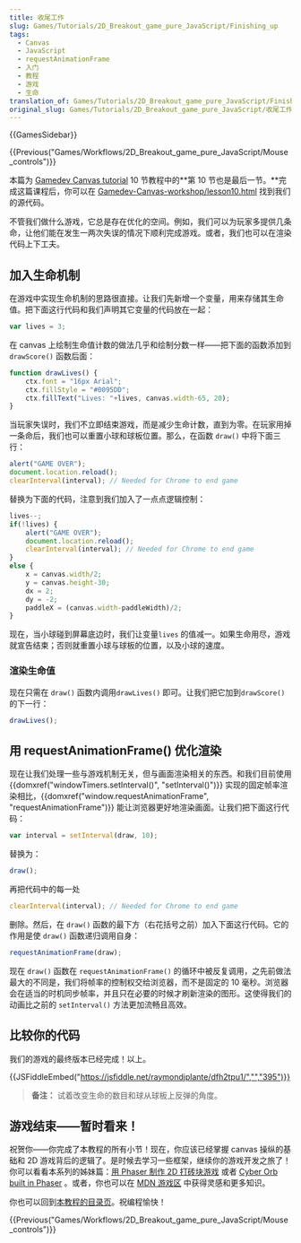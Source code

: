 ```yaml
---
title: 收尾工作
slug: Games/Tutorials/2D_Breakout_game_pure_JavaScript/Finishing_up
tags:
  - Canvas
  - JavaScript
  - requestAnimationFrame
  - 入门
  - 教程
  - 游戏
  - 生命
translation_of: Games/Tutorials/2D_Breakout_game_pure_JavaScript/Finishing_up
original_slug: Games/Tutorials/2D_Breakout_game_pure_JavaScript/收尾工作
---
```

{{GamesSidebar}}

{{Previous("Games/Workflows/2D_Breakout_game_pure_JavaScript/Mouse_controls")}}

本篇为 [Gamedev Canvas tutorial](/en-US/docs/Games/Workflows/Breakout_game_from_scratch) 10 节教程中的**第 10 节也是最后一节。**完成这篇课程后，你可以在 [Gamedev-Canvas-workshop/lesson10.html](https://github.com/end3r/Gamedev-Canvas-workshop/blob/gh-pages/lesson10.html) 找到我们的源代码。

不管我们做什么游戏，它总是存在优化的空间。例如，我们可以为玩家多提供几条命，让他们能在发生一两次失误的情况下顺利完成游戏。或者，我们也可以在渲染代码上下工夫。

## 加入生命机制

在游戏中实现生命机制的思路很直接。让我们先新增一个变量，用来存储其生命值。把下面这行代码和我们声明其它变量的代码放在一起：

```js
var lives = 3;
```

在 canvas 上绘制生命值计数的做法几乎和绘制分数一样——把下面的函数添加到`drawScore()` 函数后面：

```js
function drawLives() {
    ctx.font = "16px Arial";
    ctx.fillStyle = "#0095DD";
    ctx.fillText("Lives: "+lives, canvas.width-65, 20);
}
```

当玩家失误时，我们不立即结束游戏，而是减少生命计数，直到为零。在玩家用掉一条命后，我们也可以重置小球和球板位置。那么，在函数 `draw()` 中将下面三行：

```js
alert("GAME OVER");
document.location.reload();
clearInterval(interval); // Needed for Chrome to end game
```

替换为下面的代码，注意到我们加入了一点点逻辑控制：

```js
lives--;
if(!lives) {
    alert("GAME OVER");
    document.location.reload();
    clearInterval(interval); // Needed for Chrome to end game
}
else {
    x = canvas.width/2;
    y = canvas.height-30;
    dx = 2;
    dy = -2;
    paddleX = (canvas.width-paddleWidth)/2;
}
```

现在，当小球碰到屏幕底边时，我们让变量`lives` 的值减一。如果生命用尽，游戏就宣告结束；否则就重置小球与球板的位置，以及小球的速度。

### 渲染生命值

现在只需在 `draw()` 函数内调用`drawLives()` 即可。让我们把它加到`drawScore()` 的下一行：

```js
drawLives();
```

## 用 requestAnimationFrame() 优化渲染

现在让我们处理一些与游戏机制无关，但与画面渲染相关的东西。和我们目前使用{{domxref("windowTimers.setInterval()", "setInterval()")}} 实现的固定帧率渲染相比，{{domxref("window.requestAnimationFrame", "requestAnimationFrame")}} 能让浏览器更好地渲染画面。让我们把下面这行代码：

```js
var interval = setInterval(draw, 10);
```

替换为：

```js
draw();
```

再把代码中的每一处

```js
clearInterval(interval); // Needed for Chrome to end game
```

删除。然后，在 `draw()` 函数的最下方（右花括号之前）加入下面这行代码。它的作用是使 `draw()` 函数递归调用自身：

```js
requestAnimationFrame(draw);
```

现在 `draw()` 函数在 `requestAnimationFrame()` 的循环中被反复调用，之先前做法最大的不同是，我们将帧率的控制权交给浏览器，而不是固定的 10 毫秒。浏览器会在适当的时机同步帧率，并且只在必要的时候才刷新渲染的图形。这使得我们的动画比之前的 `setInterval()` 方法更加流畅且高效。

## 比较你的代码

我们的游戏的最终版本已经完成！以上。

{{JSFiddleEmbed("https://jsfiddle.net/raymondjplante/dfh2tpu1/","","395")}}

> **备注：** 试着改变生命的数目和球从球板上反弹的角度。

## 游戏结束——暂时看来！

祝贺你——你完成了本教程的所有小节！现在，你应该已经掌握 canvas 操纵的基础和 2D 游戏背后的逻辑了。是时候去学习一些框架，继续你的游戏开发之旅了！你可以看看本系列的姊妹篇：[用 Phaser 制作 2D 打砖块游戏](/en-US/docs/Games/Workflows/2D_breakout_game_Phaser) 或者 [Cyber Orb built in Phaser](/en-US/docs/Games/Workflows/HTML5_Gamedev_Phaser_Device_Orientation) 。或者，你也可以在 [MDN 游戏区](/en/docs/Games) 中获得灵感和更多知识。

你也可以回到[本教程的目录页](/en-US/docs/Games/Workflows/Breakout_game_from_scratch)。祝编程愉快！

{{Previous("Games/Workflows/2D_Breakout_game_pure_JavaScript/Mouse_controls")}}
